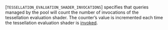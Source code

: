 [`TESSELLATION_EVALUATION_SHADER_INVOCATIONS`]
specifies that queries managed by the pool will count the number of
invocations of the tessellation evaluation shader.
The counter’s value is incremented each time the tessellation evaluation
shader is [invoked](https://www.khronos.org/registry/vulkan/specs/1.3-extensions/html/vkspec.html#shaders-tessellation-evaluation-execution).